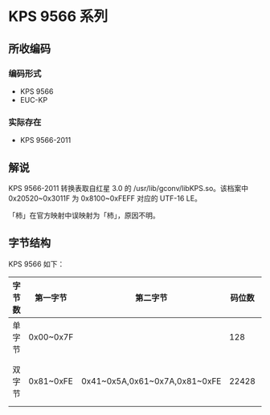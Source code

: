 # KPS 9566 系列
## 所收编码
### 编码形式
- KPS 9566
- EUC-KP

### 实际存在
- KPS 9566-2011

## 解说
KPS 9566-2011 转换表取自红星 3.0 的 /usr/lib/gconv/libKPS.so。该档案中 0x20520\~0x3011F 为 0x8100~0xFEFF 对应的 UTF-16 LE。

「柿」在官方映射中误映射为「杮」，原因不明。

## 字节结构
KPS 9566 如下：

|字节数|第一字节|第二字节|码位数|注释|
|-|-|-|-|-|
|单字节|0x00\~0x7F||128||
|双字节|0x81\~0xFE|0x41\~0x5A,0x61~0x7A,0x81\~0xFE|22428|实际使用 20594 个。|
